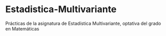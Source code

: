 # Estadistica-Multivariante
Prácticas de la asignatura de Estadística Multivariante, optativa del grado en Matemáticas
